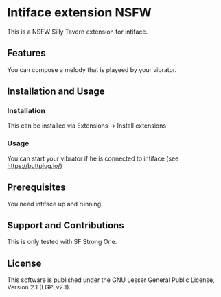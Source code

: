 # Intiface extension NSFW

This is a NSFW Silly Tavern extension for intiface.
## Features

You can compose a melody that is playeed by your vibrator.

## Installation and Usage

### Installation

This can be installed via Extensions -> Install extensions

### Usage

You can start your vibrator if he is connected to intiface (see https://buttplug.io/)

## Prerequisites

You need intiface up and running. 

## Support and Contributions

This is only tested with SF Strong One.

## License

This software is published under the GNU Lesser General Public License, Version 2.1 (LGPLv2.1).
